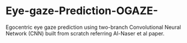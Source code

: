 # Eye-gaze-Prediction-OGAZE-
Egocentric eye gaze prediction using two-branch Convolutional Neural Network (CNN) built from scratch referring Al-Naser et al paper.
